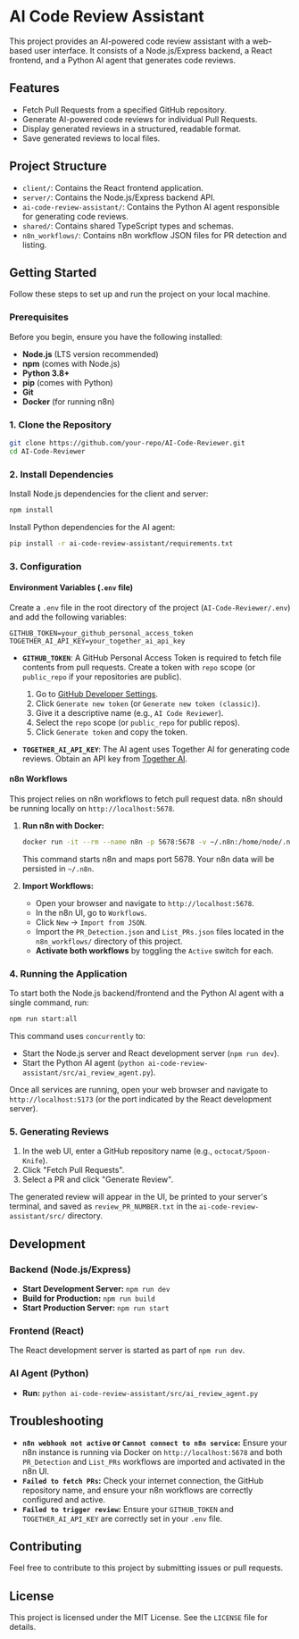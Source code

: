 # AI Code Review Assistant

This project provides an AI-powered code review assistant with a web-based user interface. It consists of a Node.js/Express backend, a React frontend, and a Python AI agent that generates code reviews.

## Features

- Fetch Pull Requests from a specified GitHub repository.
- Generate AI-powered code reviews for individual Pull Requests.
- Display generated reviews in a structured, readable format.
- Save generated reviews to local files.

## Project Structure

- `client/`: Contains the React frontend application.
- `server/`: Contains the Node.js/Express backend API.
- `ai-code-review-assistant/`: Contains the Python AI agent responsible for generating code reviews.
- `shared/`: Contains shared TypeScript types and schemas.
- `n8n_workflows/`: Contains n8n workflow JSON files for PR detection and listing.

## Getting Started

Follow these steps to set up and run the project on your local machine.

### Prerequisites

Before you begin, ensure you have the following installed:

-   **Node.js** (LTS version recommended)
-   **npm** (comes with Node.js)
-   **Python 3.8+**
-   **pip** (comes with Python)
-   **Git**
-   **Docker** (for running n8n)

### 1. Clone the Repository

```bash
git clone https://github.com/your-repo/AI-Code-Reviewer.git
cd AI-Code-Reviewer
```

### 2. Install Dependencies

Install Node.js dependencies for the client and server:

```bash
npm install
```

Install Python dependencies for the AI agent:

```bash
pip install -r ai-code-review-assistant/requirements.txt
```

### 3. Configuration

#### Environment Variables (`.env` file)

Create a `.env` file in the root directory of the project (`AI-Code-Reviewer/.env`) and add the following variables:

```
GITHUB_TOKEN=your_github_personal_access_token
TOGETHER_AI_API_KEY=your_together_ai_api_key
```

-   **`GITHUB_TOKEN`**: A GitHub Personal Access Token is required to fetch file contents from pull requests. Create a token with `repo` scope (or `public_repo` if your repositories are public).
    1.  Go to [GitHub Developer Settings](https://github.com/settings/tokens).
    2.  Click `Generate new token` (or `Generate new token (classic)`).
    3.  Give it a descriptive name (e.g., `AI Code Reviewer`).
    4.  Select the `repo` scope (or `public_repo` for public repos).
    5.  Click `Generate token` and copy the token.

-   **`TOGETHER_AI_API_KEY`**: The AI agent uses Together AI for generating code reviews. Obtain an API key from [Together AI](https://www.together.ai/).

#### n8n Workflows

This project relies on n8n workflows to fetch pull request data. n8n should be running locally on `http://localhost:5678`.

1.  **Run n8n with Docker:**
    ```bash
    docker run -it --rm --name n8n -p 5678:5678 -v ~/.n8n:/home/node/.n8n n8nio/n8n
    ```
    This command starts n8n and maps port 5678. Your n8n data will be persisted in `~/.n8n`.

2.  **Import Workflows:**
    *   Open your browser and navigate to `http://localhost:5678`.
    *   In the n8n UI, go to `Workflows`.
    *   Click `New` -> `Import from JSON`.
    *   Import the `PR_Detection.json` and `List_PRs.json` files located in the `n8n_workflows/` directory of this project.
    *   **Activate both workflows** by toggling the `Active` switch for each.

### 4. Running the Application

To start both the Node.js backend/frontend and the Python AI agent with a single command, run:

```bash
npm run start:all
```

This command uses `concurrently` to:

-   Start the Node.js server and React development server (`npm run dev`).
-   Start the Python AI agent (`python ai-code-review-assistant/src/ai_review_agent.py`).

Once all services are running, open your web browser and navigate to `http://localhost:5173` (or the port indicated by the React development server).

### 5. Generating Reviews

1.  In the web UI, enter a GitHub repository name (e.g., `octocat/Spoon-Knife`).
2.  Click "Fetch Pull Requests".
3.  Select a PR and click "Generate Review".

The generated review will appear in the UI, be printed to your server's terminal, and saved as `review_PR_NUMBER.txt` in the `ai-code-review-assistant/src/` directory.

## Development

### Backend (Node.js/Express)

-   **Start Development Server:** `npm run dev`
-   **Build for Production:** `npm run build`
-   **Start Production Server:** `npm run start`

### Frontend (React)

The React development server is started as part of `npm run dev`.

### AI Agent (Python)

-   **Run:** `python ai-code-review-assistant/src/ai_review_agent.py`

## Troubleshooting

-   **`n8n webhook not active` or `Cannot connect to n8n service`:** Ensure your n8n instance is running via Docker on `http://localhost:5678` and both `PR_Detection` and `List_PRs` workflows are imported and activated in the n8n UI.
-   **`Failed to fetch PRs`:** Check your internet connection, the GitHub repository name, and ensure your n8n workflows are correctly configured and active.
-   **`Failed to trigger review`:** Ensure your `GITHUB_TOKEN` and `TOGETHER_AI_API_KEY` are correctly set in your `.env` file.

## Contributing

Feel free to contribute to this project by submitting issues or pull requests.

## License

This project is licensed under the MIT License. See the `LICENSE` file for details.
